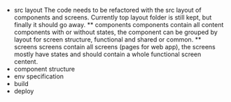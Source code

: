 * src layout
The code needs to be refactored with the src layout of components and screens. Currently top layout folder is still kept, but finally it should go away.
** components
components contain all content components with or without states, the component can be grouped by layout for screen structure, functional and shared or common.
** screens
screens contain all screens (pages for web app), the screens mostly have states and should contain a whole functional screen centent.
* component structure
* env specification
* build
* deploy